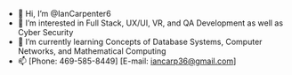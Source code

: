 - 👋 Hi, I’m @IanCarpenter6
- 👀 I’m interested in Full Stack, UX/UI, VR, and QA Development as well as Cyber Security
- 🌱 I’m currently learning Concepts of Database Systems, Computer Networks, and Mathematical Computing 
- 📫 
      [Phone: 469-585-8449]
      [E-mail: iancarp36@gmail.com]

<!---
IanCarpenter6/IanCarpenter6 is a ✨ special ✨ repository because its `README.md` (this file) appears on your GitHub profile.
You can click the Preview link to take a look at your changes.
--->

